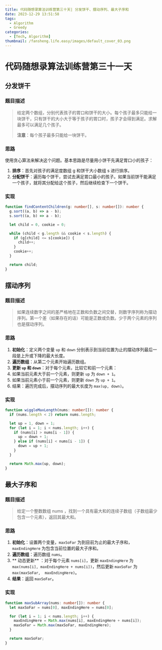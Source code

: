 ```yaml
---
title: 代码随想录算法训练营第三十天| 分发饼干、摆动序列、最大子序和
date: 2023-12-29 13:51:58
tags:
  - Algorithm
  - Greedy
categories:
  - [Tech, Algorithm]
thumbnail: /fansheng.life.easy/images/default_cover_03.png
---
```


# 代码随想录算法训练营第三十一天

## 分发饼干

### 题目描述

> 给定两个数组，分别代表孩子的胃口和饼干的大小。每个孩子最多只能给一块饼干，只有饼干的大小大于等于孩子的胃口时，孩子才会得到满足。求解最多可以满足几个孩子。
> 
> **注意**：每个孩子最多只能给一块饼干。

### 思路

使用贪心算法来解决这个问题。基本思路是尽量用小饼干先满足胃口小的孩子：

1. **排序**：首先对孩子的满足度数组 g 和饼干大小数组 s 进行排序。
2. **分配饼干**：遍历每个饼干，尝试去满足胃口最小的孩子。如果当前饼干能满足一个孩子，就将其分配给这个孩子，然后继续检查下一个饼干。

### 实现

```typescript
function findContentChildren(g: number[], s: number[]): number {
  g.sort((a, b) => a - b);
  s.sort((a, b) => a - b);

  let child = 0, cookie = 0;

  while (child < g.length && cookie < s.length) {
    if (g[child] <= s[cookie]) {
      child++;
    }
    cookie++;
  }

  return child;
}
```

## 摆动序列

### 题目描述

> 如果连续数字之间的差严格地在正数和负数之间交替，则数字序列称为摆动序列。第一个差（如果存在的话）可能是正数或负数。少于两个元素的序列也是摆动序列。

### 思路

1. **初始化**：定义两个变量 `up` 和 `down` 分别表示到当前位置为止的摆动序列最后一段是上升或下降的最大长度。
2. **遍历数组**：从第二个元素开始遍历数组。
3. **更新 `up` 和 `down`**：对于每个元素，比较它和前一个元素：
4. 如果当前元素大于前一个元素，则更新 `up` 为 `down + 1`。
5. 如果当前元素小于前一个元素，则更新 `down` 为 `up + 1`。
6. 结果：遍历完成后，摆动序列的最大长度为 `max(up, down)`。

### 实现

```typescript
function wiggleMaxLength(nums: number[]): number {
  if (nums.length < 2) return nums.length;

  let up = 1, down = 1;
  for (let i = 1; i < nums.length; i++) {
    if (nums[i] > nums[i - 1]) {
      up = down + 1;
    } else if (nums[i] < nums[i - 1]) {
      down = up + 1;
    }
  }

  return Math.max(up, down);
}
```

## 最大子序和

### 题目描述

> 给定一个整数数组 nums ，找到一个具有最大和的连续子数组（子数组最少包含一个元素），返回其最大和。

### 思路

1. **初始化**：设置两个变量，`maxSoFar` 为到目前为止的最大子序和，`maxEndingHere` 为包含当前位置的最大子序和。
2. **遍历数组**：遍历数组 `nums`。
3. ** 动态更新** ：对于每个元素 `nums[i]`，更新 `maxEndingHere` 为 `max(nums[i], maxEndingHere + nums[i])`，然后更新 `maxSoFar` 为 `max(maxSoFar, 
   maxEndingHere)`。
4. **结果**：返回 `maxSoFar`。

### 实现

```typescript
function maxSubArray(nums: number[]): number {
  let maxSoFar = nums[0], maxEndingHere = nums[0];

  for (let i = 1; i < nums.length; i++) {
    maxEndingHere = Math.max(nums[i], maxEndingHere + nums[i]);
    maxSoFar = Math.max(maxSoFar, maxEndingHere);
  }

  return maxSoFar;
}
```

